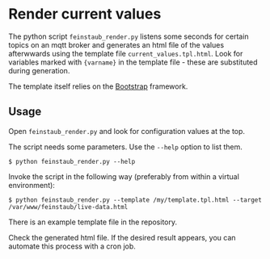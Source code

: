 Render current values
=====================

The python script `feinstaub_render.py` listens some seconds for certain topics 
on an mqtt broker and generates an html file of the values afterwwards using the 
template file `current_values.tpl.html`. Look for variables marked with `{varname}` 
in the template file - these are substituted during generation.

The template itself relies on the [Bootstrap](https://getbootstrap.com/) framework.

Usage
-----

Open `feinstaub_render.py` and look for configuration values at the top.

The script needs some parameters. Use the ``--help`` option to list them.

    $ python feinstaub_render.py --help

Invoke the script in the following way (preferably from within a virtual 
environment):
 
    $ python feinstaub_render.py --template /my/template.tpl.html --target /var/www/feinstaub/live-data.html 

There is an example template file in the repository.

Check the generated html file. If the desired result appears, you can automate 
this process with a cron job.    
